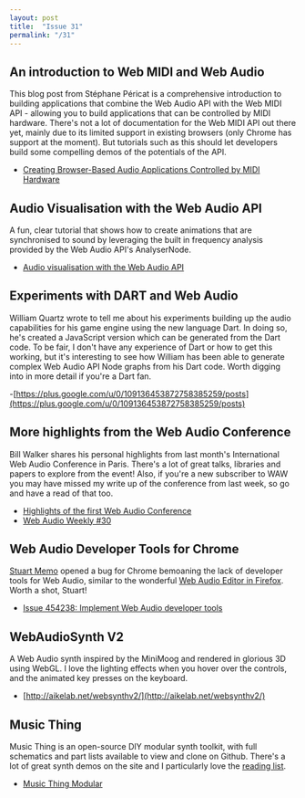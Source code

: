 ```yaml
---
layout: post
title:  "Issue 31"
permalink: "/31"
---
```


## An introduction to Web MIDI and Web Audio ##

This blog post from Stéphane Péricat is a comprehensive introduction
to building applications that combine the Web Audio API with the Web
MIDI API - allowing you to build applications that can be controlled
by MIDI hardware. There's not a lot of documentation for the Web MIDI
API out there yet, mainly due to its limited support in existing
browsers (only Chrome has support at the moment). But tutorials such
as this should let developers build some compelling demos of the
potentials of the API.

- [Creating Browser-Based Audio Applications Controlled by MIDI Hardware](http://www.toptal.com/web/creating-browser-based-audio-applications-controlled-by-midi-hardware)

## Audio Visualisation with the Web Audio API ##

A fun, clear tutorial that shows how to create animations that are
synchronised to sound by leveraging the built in frequency analysis
provided by the Web Audio API's AnalyserNode.

- [Audio visualisation with the Web Audio API](http://fourthof5.com/audio-visualisation-with-the-web-audio-api)

## Experiments with DART and Web Audio ##

William Quartz wrote to tell me about his experiments building up the
audio capabilities for his game engine using the new language Dart. In
doing so, he's created a JavaScript version which can be generated
from the Dart code. To be fair, I don't have any experience of Dart or
how to get this working, but it's interesting to see how William has
been able to generate complex Web Audio API Node graphs from his Dart
code. Worth digging into in more detail if you're a Dart fan.

-[https://plus.google.com/u/0/109136453872758385259/posts](https://plus.google.com/u/0/109136453872758385259/posts)

## More highlights from the Web Audio Conference ##

Bill Walker shares his personal highlights from last month's
International Web Audio Conference in Paris. There's a lot of great
talks, libraries and papers to explore from the event! Also, if you're
a new subscriber to WAW you may have missed my write up of the
conference from last week, so go and have a read of that too.

- [Highlights of the first Web Audio Conference](http://softwarewalker.com/2015/02/03/highlights-of-the-first-web-audio-conference/)
- [Web Audio Weekly #30](http://blog.chrislowis.co.uk/waw/2015/01/31/web-audio-weekly-30.html)

## Web Audio Developer Tools for Chrome ##

[Stuart Memo](http://stuartmemo.com/) opened a bug for Chrome
bemoaning the lack of developer tools for Web Audio, similar to the
wonderful
[Web Audio Editor in Firefox](https://developer.mozilla.org/en-US/docs/Tools/Web_Audio_Editor). Worth
a shot, Stuart!

- [Issue 454238: Implement Web Audio developer tools](https://code.google.com/p/chromium/issues/detail?id=454238)

## WebAudioSynth V2 ##

A Web Audio synth inspired by the MiniMoog and rendered in glorious 3D
using WebGL. I love the lighting effects when you hover over the
controls, and the animated key presses on the keyboard.

- [http://aikelab.net/websynthv2/](http://aikelab.net/websynthv2/)

## Music Thing ##

Music Thing is an open-source DIY modular synth toolkit, with full
schematics and part lists available to view and clone on
Github. There's a lot of great synth demos on the site and I
particularly love the
[reading list](http://musicthing.co.uk/modular/?cat=21).

- [Music Thing Modular](http://musicthing.co.uk/modular)
